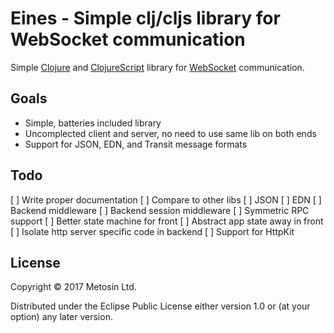 # Eines - Simple clj/cljs library for WebSocket communication

Simple [Clojure](http://clojure.org) and [ClojureScript](https://clojurescript.org) library 
for [WebSocket](https://developer.mozilla.org/en-US/docs/Web/API/WebSocket) communication. 

## Goals

* Simple, batteries included library
* Uncomplected client and server, no need to use same lib on both ends
* Support for JSON, EDN, and Transit message formats

## Todo

[ ] Write proper documentation
[ ] Compare to other libs
[ ] JSON
[ ] EDN
[ ] Backend middleware
[ ] Backend session middleware
[ ] Symmetric RPC support
[ ] Better state machine for front
[ ] Abstract app state away in front
[ ] Isolate http server specific code in backend
[ ] Support for HttpKit

## License

Copyright © 2017 Metosin Ltd.

Distributed under the Eclipse Public License either version 1.0 or (at
your option) any later version.
